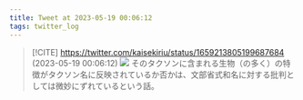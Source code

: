 ```yaml
---
title: Tweet at 2023-05-19 00:06:12
tags: twitter_log
---
```


> [!CITE] https://twitter.com/kaisekiriu/status/1659213805199687684 (2023-05-19 00:06:12)
> ![](https://twitter.com/kaisekiriu/status/1659213805199687684)
> そのタクソンに含まれる生物（の多く）の特徴がタクソン名に反映されているか否かは、文部省式和名に対する批判としては微妙にずれているという話。
